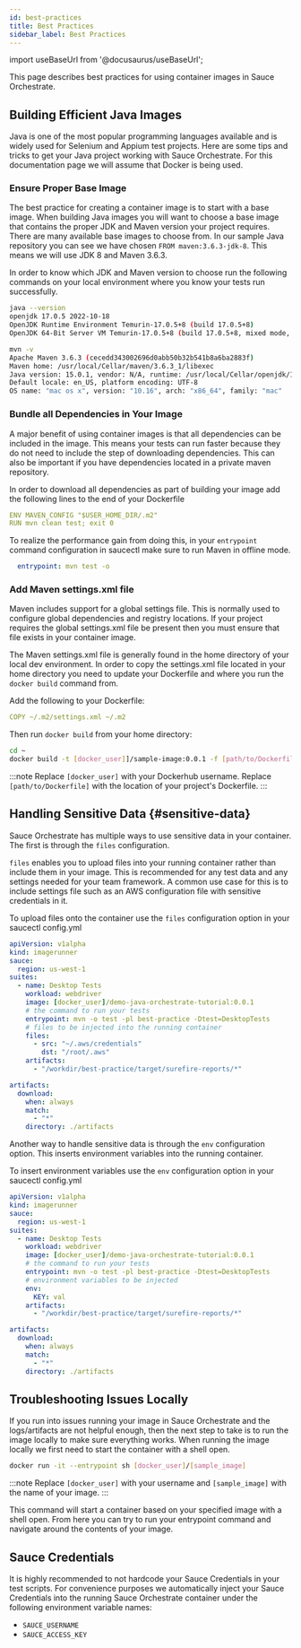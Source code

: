 ```yaml
---
id: best-practices
title: Best Practices
sidebar_label: Best Practices
---
```


import useBaseUrl from '@docusaurus/useBaseUrl';

This page describes best practices for using container images in Sauce Orchestrate.

## Building Efficient Java Images

Java is one of the most popular programming languages available and is widely used for Selenium and Appium test projects. Here are some tips and tricks to get your Java project working with Sauce Orchestrate. For this documentation page we will assume that Docker is being used.

### Ensure Proper Base Image

The best practice for creating a container image is to start with a base image. When building Java images you will want to choose a base image that contains the proper JDK and Maven version your project requires. There are many available base images to choose from. In our sample Java repository you can see we have chosen `FROM maven:3.6.3-jdk-8`. This means we will use JDK 8 and Maven 3.6.3.

In order to know which JDK and Maven version to choose run the following commands on your local environment where you know your tests run successfully.

```bash
java --version
openjdk 17.0.5 2022-10-18
OpenJDK Runtime Environment Temurin-17.0.5+8 (build 17.0.5+8)
OpenJDK 64-Bit Server VM Temurin-17.0.5+8 (build 17.0.5+8, mixed mode, sharing)

mvn -v
Apache Maven 3.6.3 (cecedd343002696d0abb50b32b541b8a6ba2883f)
Maven home: /usr/local/Cellar/maven/3.6.3_1/libexec
Java version: 15.0.1, vendor: N/A, runtime: /usr/local/Cellar/openjdk/15.0.1/libexec/openjdk.jdk/Contents/Home
Default locale: en_US, platform encoding: UTF-8
OS name: "mac os x", version: "10.16", arch: "x86_64", family: "mac"
```

### Bundle all Dependencies in Your Image

A major benefit of using container images is that all dependencies can be included in the image. This means your tests can run faster because they do not need to include the step of downloading dependencies. This can also be important if you have dependencies located in a private maven repository.

In order to download all dependencies as part of building your image add the following lines to the end of your Dockerfile

```yaml showLineNumbers
ENV MAVEN_CONFIG "$USER_HOME_DIR/.m2"
RUN mvn clean test; exit 0
```

To realize the performance gain from doing this, in your `entrypoint` command configuration in saucectl make sure to run Maven in offline mode.

```yaml
  entrypoint: mvn test -o
```

### Add Maven settings.xml file

Maven includes support for a global settings file. This is normally used to configure global dependencies and registry locations. If your project requires the global settings.xml file be present then you must ensure that file exists in your container image.

The Maven settings.xml file is generally found in the home directory of your local dev environment. In order to copy the settings.xml file located in your home directory you need to update your Dockerfile and where you run the `docker build` command from.

Add the following to your Dockerfile:

```yaml showLineNumbers
COPY ~/.m2/settings.xml ~/.m2
```

Then run `docker build` from your home directory:

```bash
cd ~
docker build -t [docker_user]]/sample-image:0.0.1 -f [path/to/Dockerfile]
```

:::note
Replace `[docker_user]` with your Dockerhub username. Replace `[path/to/Dockerfile]` with the location of your project's Dockerfile.
:::

## Handling Sensitive Data {#sensitive-data}

Sauce Orchestrate has multiple ways to use sensitive data in your container. The first is through the `files` configuration.

`files` enables you to upload files into your running container rather than include them in your image. This is recommended for any test data and any settings needed for your team framework. A common use case for this is to include settings file such as an AWS configuration file with sensitive credentials in it.

To upload files onto the container use the `files` configuration option in your saucectl config.yml

```yaml showLineNumbers
apiVersion: v1alpha
kind: imagerunner
sauce:
  region: us-west-1
suites:
  - name: Desktop Tests
    workload: webdriver
    image: [docker_user]/demo-java-orchestrate-tutorial:0.0.1
    # the command to run your tests
    entrypoint: mvn -o test -pl best-practice -Dtest=DesktopTests
    # files to be injected into the running container
    files:
      - src: "~/.aws/credentials"
        dst: "/root/.aws"
    artifacts:
      - "/workdir/best-practice/target/surefire-reports/*"

artifacts:
  download:
    when: always
    match:
      - "*"
    directory: ./artifacts
```

Another way to handle sensitive data is through the `env` configuration option. This inserts environment variables into the running container.

To insert environment variables use the `env` configuration option in your saucectl config.yml

```yaml showLineNumbers
apiVersion: v1alpha
kind: imagerunner
sauce:
  region: us-west-1
suites:
  - name: Desktop Tests
    workload: webdriver
    image: [docker_user]/demo-java-orchestrate-tutorial:0.0.1
    # the command to run your tests
    entrypoint: mvn -o test -pl best-practice -Dtest=DesktopTests
    # environment variables to be injected
    env:
      KEY: val
    artifacts:
      - "/workdir/best-practice/target/surefire-reports/*"

artifacts:
  download:
    when: always
    match:
      - "*"
    directory: ./artifacts
```

## Troubleshooting Issues Locally

If you run into issues running your image in Sauce Orchestrate and the logs/artifacts are not helpful enough, then the next step to take is to run the image locally to make sure everything works. When running the image locally we first need to start the container with a shell open.

```bash
docker run -it --entrypoint sh [docker_user]/[sample_image]
```

:::note
Replace `[docker_user]` with your username and `[sample_image]` with the name of your image.
:::

This command will start a container based on your specified image with a shell open. From here you can try to run your entrypoint command and navigate around the contents of your image.

## Sauce Credentials

It is highly recommended to not hardcode your Sauce Credentials in your test scripts. For convenience purposes we automatically inject your Sauce Credentials into the running Sauce Orchestrate container under the following environment variable names:

- `SAUCE_USERNAME`
- `SAUCE_ACCESS_KEY`

